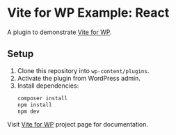 # Vite for WP Example: React

A plugin to demonstrate [Vite for WP](https://github.com/kucrut/vite-for-wp).

## Setup

1. Clone this repository into `wp-content/plugins`.
1. Activate the plugin from WordPress admin.
1. Install dependencies:
   ```sh
   composer install
   npm install
   npm dev
   ```

Visit [Vite for WP](https://github.com/kucrut/vite-for-wp) project page for documentation.

